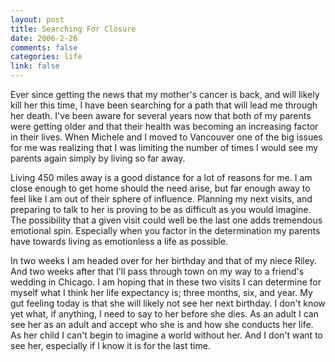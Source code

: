 ```yaml
--- 
layout: post
title: Searching For Closure
date: 2006-2-26
comments: false
categories: life
link: false
---
```

Ever since getting the news that my mother's cancer is back, and will likely kill her this time, I have been searching for a path that will lead me through her death. I've been aware for several years now that both of my parents were getting older and that their health was becoming an increasing factor in their lives. When Michele and I moved to Vancouver one of the big issues for me was realizing that I was limiting the number of times I would see my parents again simply by living so far away.

Living 450 miles away is a good distance for a lot of reasons for me. I am close enough to get home should the need arise, but far enough away to feel like I am out of their sphere of influence. Planning my next visits, and preparing to talk to her is proving to be as difficult as you would imagine. The possibility that a given visit could well be the last one adds tremendous emotional spin. Especially when you factor in the determination my parents have towards living as emotionless a life as possible.

In two weeks I am headed over for her birthday and that of my niece Riley. And two weeks after that I'll pass through town on my way to a friend's wedding in Chicago. I am hoping that in these two visits I can determine for myself what I think her life expectancy is; three months, six, and year. My gut feeling today is that she will likely not see her next birthday. I don't know yet what, if anything, I need to say to her before she dies. As an adult I can see her as an adult and accept who she is and how she conducts her life. As her child I can't begin to imagine a world without her. And I don't want to see her, especially if I know it is for the last time.
